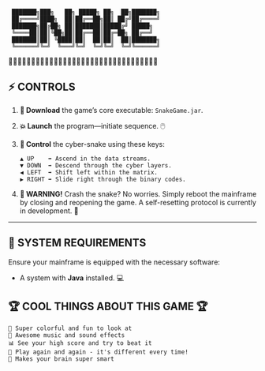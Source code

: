 ```
 ███████╗███╗   ██╗ █████╗ ██╗  ██╗███████╗
 ██╔════╝████╗  ██║██╔══██╗██║ ██╔╝██╔════╝
 ███████╗██╔██╗ ██║███████║█████╔╝ █████╗  
 ╚════██║██║╚██╗██║██╔══██║██╔═██╗ ██╔══╝  
 ███████║██║ ╚████║██║  ██║██║  ██║███████╗
 ╚══════╝╚═╝  ╚═══╝╚═╝  ╚═╝╚═╝  ╚═╝╚══════╝
```



🎉🎊🎉🎊🎉🎊🎉🎊🎉🎊🎉🎊🎉🎊🎉🎊🎉🎊🎉🎊🎉🎊🎉🎊🎉🎊🎉🎊🎉🎊🎉🎊🎉

## ⚡ **CONTROLS**


1. **📠 Download** the game’s core executable: `SnakeGame.jar`.
2. **💥 Launch** the program—initiate sequence. 🖱️
3. **📡 Control** the cyber-snake using these keys:

   ```
   ▲ UP    ➡ Ascend in the data streams.
   ▼ DOWN  ➡ Descend through the cyber layers.
   ◀ LEFT  ➡ Shift left within the matrix.
   ▶ RIGHT ➡ Slide right through the binary codes.
   ```

4. **🛑 WARNING!** Crash the snake? No worries. Simply reboot the mainframe by closing and reopening the game. A self-resetting protocol is currently in development. 🔄

---

## 🔧 **SYSTEM REQUIREMENTS**
Ensure your mainframe is equipped with the necessary software:

- A system with **Java** installed. 💻


## 🏆 COOL THINGS ABOUT THIS GAME 🏆

    🎨 Super colorful and fun to look at
    🎵 Awesome music and sound effects
    📊 See your high score and try to beat it
    🔄 Play again and again - it's different every time!
    🧠 Makes your brain super smart
